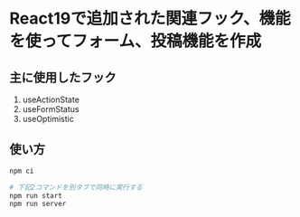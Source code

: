 # React19で追加された関連フック、機能を使ってフォーム、投稿機能を作成

## 主に使用したフック
1. useActionState
2. useFormStatus
3. useOptimistic

## 使い方

```bash
npm ci

# 下記2コマンドを別タブで同時に実行する
npm run start
npm run server
```
